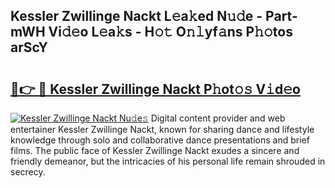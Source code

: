 ## Kessler Zwillinge Nackt L𝚎a𝚔ed N𝚞𝚍e - Part-mWH Vi𝚍𝚎o L𝚎a𝚔s - H𝚘𝚝 O𝚗𝚕yf𝚊ns P𝚑𝚘tos arScY

# <h2><a href="http://kf1g9gs.oniu.top/?m=Kessler+Zwillinge+Nackt">🔗👉 🔴 Kessler Zwillinge Nackt P𝚑ot𝚘𝚜 V𝚒d𝚎o</a></h2>

[![Kessler Zwillinge Nackt Nu𝚍e𝚜](https://i.imgur.com/0qMVB7G.gif)](http://kf1g9gs.oniu.top/?m=Kessler+Zwillinge+Nackt)
Digital content provider and web entertainer Kessler Zwillinge Nackt, known for sharing dance and lifestyle knowledge through solo and collaborative dance presentations and brief films. The public face of Kessler Zwillinge Nackt exudes a sincere and friendly demeanor, but the intricacies of his personal life remain shrouded in secrecy.  
